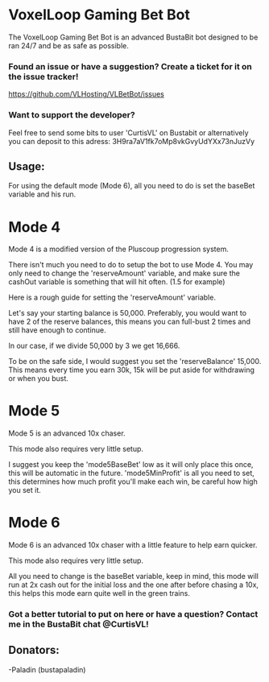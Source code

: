 # VoxelLoop Gaming Bet Bot

The VoxelLoop Gaming Bet Bot is an advanced BustaBit bot designed to be ran 24/7 and be as safe as possible.

### Found an issue or have a suggestion? Create a ticket for it on the issue tracker!
https://github.com/VLHosting/VLBetBot/issues

### Want to support the developer?
Feel free to send some bits to user 'CurtisVL' on Bustabit or alternatively you can deposit to this adress: 3H9ra7aV1fk7oMp8vkGvyUdYXx73nJuzVy


## Usage:

For using the default mode (Mode 6), all you need to do is set the baseBet variable and his run.

# Mode 4
Mode 4 is a modified version of the Pluscoup progression system.

There isn't much you need to do to setup the bot to use Mode 4. You may only need to change the 'reserveAmount' variable, and make sure the cashOut variable is something that will hit often. (1.5 for example)

Here is a rough guide for setting the 'reserveAmount' variable.

Let's say your starting balance is 50,000.
Preferably, you would want to have 2 of the reserve balances, this means you can full-bust 2 times and still have enough to continue.

In our case, if we divide 50,000 by 3 we get 16,666.

To be on the safe side, I would suggest you set the 'reserveBalance' 15,000.
This means every time you earn 30k, 15k will be put aside for withdrawing or when you bust.

# Mode 5
Mode 5 is an advanced 10x chaser.

This mode also requires very little setup.

I suggest you keep the 'mode5BaseBet' low as it will only place this once, this will be automatic in the future.
'mode5MinProfit' is all you need to set, this determines how much profit you'll make each win, be careful how high you set it.

# Mode 6
Mode 6 is an advanced 10x chaser with a little feature to help earn quicker.

This mode also requires very little setup.

All you need to change is the baseBet variable, keep in mind, this mode will run at 2x cash out for the initial loss and the one after before chasing a 10x, this helps this mode earn quite well in the green trains.

### Got a better tutorial to put on here or have a question? Contact me in the BustaBit chat @CurtisVL!


## Donators:
-Paladin (bustapaladin)

